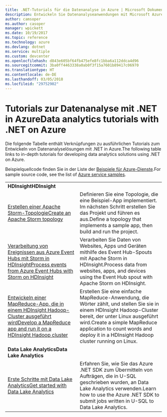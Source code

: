 ```yaml
---
title: .NET-Tutorials für die Datenanalyse in Azure | Microsoft Dokumentation
description: Entwickeln Sie Datenanalyseanwendungen mit Microsoft Azure-Diensten.
author: camsoper
ms.author: casoper
manager: wpickett
ms.date: 10/19/2017
ms.topic: reference
ms.technology: azure
ms.devlang: dotnet
ms.service: multiple
ms.custom: devcenter
ms.openlocfilehash: d843e605bf64fb475efe8fc1bba6a112ddca4d96
ms.sourcegitcommit: 3ba0ff4463338a0ab0f3f15a7601b89417c06970
ms.translationtype: HT
ms.contentlocale: de-DE
ms.lasthandoff: 03/05/2018
ms.locfileid: "29752902"
---
```

# <a name="data-analytics-tutorials-with-net-on-azure"></a><span data-ttu-id="cf492-103">Tutorials zur Datenanalyse mit .NET in Azure</span><span class="sxs-lookup"><span data-stu-id="cf492-103">Data analytics tutorials with .NET on Azure</span></span>

<span data-ttu-id="cf492-104">Die folgende Tabelle enthält Verknüpfungen zu ausführlichen Tutorials zum Entwickeln von Datenanalyselösungen mit .NET in Azure.</span><span class="sxs-lookup"><span data-stu-id="cf492-104">The following table links to in-depth tutorials for developing data analytics solutions using .NET on Azure.</span></span> 

<span data-ttu-id="cf492-105">Beispielquellcode finden Sie in der Liste der [Beispiele für Azure-Dienste](https://azure.microsoft.com/resources/samples/?platform=dotnet).</span><span class="sxs-lookup"><span data-stu-id="cf492-105">For sample source code, see the list of [Azure service samples](https://azure.microsoft.com/resources/samples/?platform=dotnet).</span></span>

| | |
|---|---|
| <span data-ttu-id="cf492-106">**HDInsight**</span><span class="sxs-lookup"><span data-stu-id="cf492-106">**HDInsight**</span></span> | |
| <span data-ttu-id="cf492-107">[Erstellen einer Apache Storm-Topologie][1]</span><span class="sxs-lookup"><span data-stu-id="cf492-107">[Create an Apache Storm topology][1]</span></span> | <span data-ttu-id="cf492-108">Definieren Sie eine Topologie, die eine Beispiel-App implementiert. Im nächsten Schritt erstellen Sie das Projekt und führen es aus.</span><span class="sxs-lookup"><span data-stu-id="cf492-108">Define a topology that implements a sample app, then build and run the project.</span></span> | 
| <span data-ttu-id="cf492-109">[Verarbeitung von Ereignissen aus Azure Event Hubs mit Storm in HDInsight][2]</span><span class="sxs-lookup"><span data-stu-id="cf492-109">[Process events from Azure Event Hubs with Storm on HDInsight][2]</span></span> | <span data-ttu-id="cf492-110">Verarbeiten Sie Daten von Websites, Apps und Geräten mithilfe des Event Hub-Spouts mit Apache Storm in HDInsight.</span><span class="sxs-lookup"><span data-stu-id="cf492-110">Process data from websites, apps, and devices using the Event Hub spout with Apache Storm on HDInsight.</span></span>
| <span data-ttu-id="cf492-111">[Entwickeln einer MapReduce-App, die in einem HDInsight Hadoop-Cluster ausgeführt wird][3]</span><span class="sxs-lookup"><span data-stu-id="cf492-111">[Develop a MapReduce app and run it on a HDInsight Hadoop cluster][3]</span></span> | <span data-ttu-id="cf492-112">Erstellen Sie eine einfache MapReduce-Anwendung, die Wörter zählt, und stellen Sie sie in einem HDInsight Hadoop-Cluster bereit, der unter Linux ausgeführt wird.</span><span class="sxs-lookup"><span data-stu-id="cf492-112">Create a simple MapReduce application to count words and deploy it in a HDInsight Hadoop cluster running on Linux.</span></span> |
| <span data-ttu-id="cf492-113">**Data Lake Analytics**</span><span class="sxs-lookup"><span data-stu-id="cf492-113">**Data Lake Analytics**</span></span> | |
| <span data-ttu-id="cf492-114">[Erste Schritte mit Data Lake Analytics][4]</span><span class="sxs-lookup"><span data-stu-id="cf492-114">[Get started with Data Lake Analytics][4]</span></span> | <span data-ttu-id="cf492-115">Erfahren Sie, wie Sie das Azure .NET SDK zum Übermitteln von Aufträgen, die in U-SQL geschrieben wurden, an Data Lake Analytics verwenden.</span><span class="sxs-lookup"><span data-stu-id="cf492-115">Learn how to use the Azure .NET SDK to submit jobs written in U-SQL to Data Lake Analytics.</span></span>|


[1]: /azure/hdinsight/hdinsight-storm-develop-csharp-event-hub-topology
[2]: /azure/hdinsight/hdinsight-storm-develop-csharp-visual-studio-topology
[3]: /azure/hdinsight/hdinsight-hadoop-dotnet-csharp-mapreduce-streaming
[4]: /azure/data-lake-analytics/data-lake-analytics-get-started-net-sdk